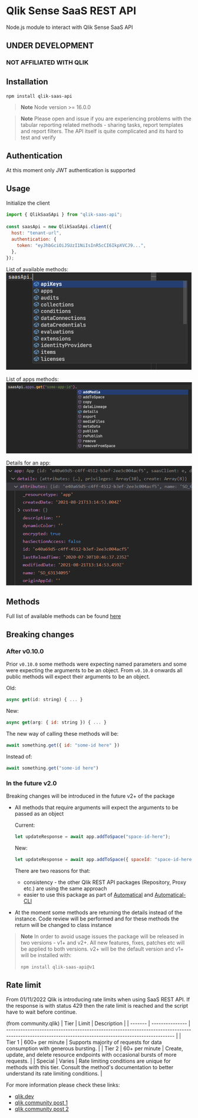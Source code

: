 # Qlik Sense SaaS REST API

Node.js module to interact with Qlik Sense SaaS API

## UNDER DEVELOPMENT

### NOT AFFILIATED WITH QLIK

## Installation

`npm install qlik-saas-api`

> **Note**
> Node version >= 16.0.0

> **Note**
> Please open and issue if you are experiencing problems with the tabular reporting related methods - sharing tasks, report templates and report filters. The API itself is quite complicated and its hard to test and verify

## Authentication

At this moment only JWT authentication is supported

## Usage

Initialize the client

```javascript
import { QlikSaaSApi } from "qlik-saas-api";

const saasApi = new QlikSaaSApi.client({
  host: "tenant-url",
  authentication: {
    token: "eyJhbGciOiJSUzI1NiIsInR5cCI6IkpXVCJ9...",
  },
});
```

List of available methods:
![Methods](./images/methods.png)

List of apps methods:
![Apps-Methods](./images/apps-methods.png)

Details for an app:
![Apps-Methods](./images/app-details.png)

## Methods

Full list of available methods can be found [here](https://informatiqal.github.io/qlik-saas-api/modules.html)

## Breaking changes

### After v0.10.0

Prior `v0.10.0` some methods were expecting named parameters and some were expecting the arguments to be an object. From `v0.10.0` onwards all public methods will expect their arguments to be an object.

Old:

```javascript
async get(id: string) { ... }
```

New:

```javascript
async get(arg: { id: string }) { ... }
```

The new way of calling these methods will be:

```javascript
await something.get({ id: "some-id here" })
```

Instead of:

```javascript
await something.get("some-id here")
```

### In the future v2.0

Breaking changes will be introduced in the future v2+ of the package

- All methods that require arguments will expect the arguments to be passed as an object

  Current:

  ```javascript
  let updateResponse = await app.addToSpace("space-id-here");
  ```

  New:

  ```javascript
  let updateResponse = await app.addToSpace({ spaceId: "space-id-here" });
  ```

  There are two reasons for that:

  - consistency - the other Qlik REST API packages (Repository, Proxy etc.) are using the same approach
  - easier to use this package as part of [Automatical](https://github.com/Informatiqal/automatiqal) and [Automatical-CLI](https://github.com/Informatiqal/automatiqal-cli)

- At the moment some methods are returning the details instead of the instance. Code review will be performed and for these methods the return will be changed to class instance

> **Note**
> In order to avoid usage issues the package will be released in two versions - v1+ and v2+. All new features, fixes, patches etc will be applied to both versions. v2+ will be the default version and v1+ will be installed with:
>
> `npm install qlik-saas-api@v1`

## Rate limit

From 01/11/2022 Qlik is introducing rate limits when using SaaS REST API. If the response is with status 429 then the rate limit is reached and the script have to wait before continue.

(from community.qlik)
| Tier | Limit | Description |
| ------- | --------------- | ----------------------------------------------------------------------------------------------------------------------------------------------------- |
| Tier 1 | 600+ per minute | Supports majority of requests for data consumption with generous bursting. |
| Tier 2 | 60+ per minute | Create, update, and delete resource endpoints with occasional bursts of more requests. |
| Special | Varies | Rate limiting conditions are unique for methods with this tier. Consult the method's documentation to better understand its rate limiting conditions. |

For more information please check these links:

- [qlik.dev](https://qlik.dev/basics/rate-limiting)
- [qlik community post 1](https://community.qlik.com/t5/Official-Support-Articles/Qlik-Cloud-API-rate-limits-enforced-starting-on-November-1st/ta-p/1991382)
- [qlik community post 2](https://community.qlik.com/t5/Support-Updates/Important-Changes-to-Qlik-Cloud-REST-API-starting-November-1st/ba-p/1991505)
